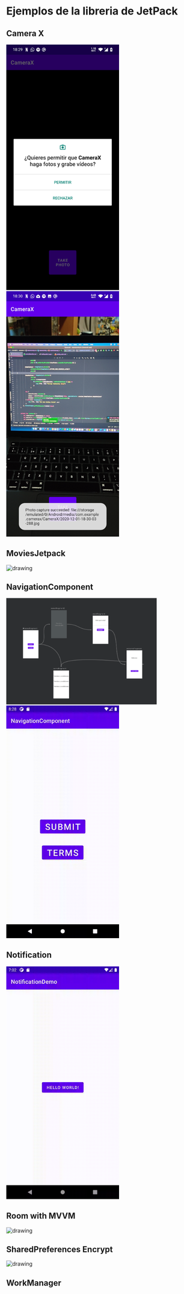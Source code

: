# Ejemplos de la libreria de JetPack

## Camera X
<img src="CameraX/Imagenes/01.jpg" alt="drawing" width="300"/>
<img src="CameraX/Imagenes/02.jpg" alt="drawing" width="300"/>

## MoviesJetpack
<img src="MoviesJetPack/1.gif" alt="drawing" width="400"/>

## NavigationComponent
<img src="NavigationComponent/1.png" alt="drawing" width="400"/><img src="NavigationComponent/2.gif" alt="drawing" width="300"/>

## Notification
<img src="NotificationDemo/1.gif" alt="drawing" width="300"/>

## Room with MVVM
<img src="RoomDemo/1.gif" alt="drawing" width="300"/>

## SharedPreferences Encrypt
<img src="SharePreferencesEncrypte/01.gif" alt="drawing" width="300"/>

## WorkManager



